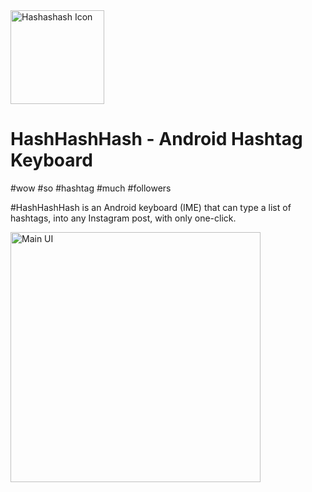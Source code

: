 <img src="http://i.imgur.com/KNXIC7f.png" alt="Hashashash Icon" width="150px"/>

# HashHashHash - Android Hashtag Keyboard
#wow #so #hashtag #much #followers

#HashHashHash is an Android keyboard (IME) that can type a list of hashtags, into any Instagram post, with only one-click.

<img src="http://i.imgur.com/xhlkZTZ.png" alt="Main UI" width="400px"/>
